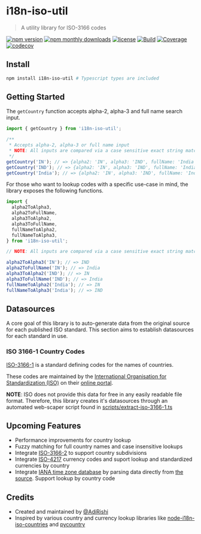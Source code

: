 # i18n-iso-util

> A utility library for ISO-3166 codes

[![npm version](https://img.shields.io/npm/v/i18n-iso-util?style=flat-square)](https://www.npmjs.com/package/i18n-iso-util)
[![npm monthly downloads](https://img.shields.io/npm/dw/i18n-iso-util)](https://www.npmjs.com/package/i18n-iso-util)
[![license](https://img.shields.io/npm/l/i18n-iso-util)](https://www.npmjs.com/package/i18n-iso-util)
[![Build](https://github.com/AdiRishi/i18n-iso-util/actions/workflows/npm-publish.yml/badge.svg)](https://github.com/AdiRishi/i18n-iso-util/actions/workflows/npm-publish.yml)
[![Coverage](https://img.shields.io/codecov/c/github/AdiRishi/i18n-iso-util)](https://app.codecov.io/gh/AdiRishi/i18n-iso-util/)
[![codecov](https://codecov.io/gh/AdiRishi/i18n-iso-util/branch/master/graph/badge.svg?token=6NO2IVSSO0)](https://codecov.io/gh/AdiRishi/i18n-iso-util)

## Install

```sh
npm install i18n-iso-util # Typescript types are included
```

## Getting Started

The `getCountry` function accepts alpha-2, alpha-3 and full name search input.

```typescript
import { getCountry } from 'i18n-iso-util';

/**
 * Accepts alpha-2, alpha-3 or full name input
 * NOTE: All inputs are compared via a case sensitive exact string match
 */
getCountry('IN'); // => {alpha2: 'IN', alpha3: 'IND', fullName: 'India', numericCode: '356'}
getCountry('IND'); // => {alpha2: 'IN', alpha3: 'IND', fullName: 'India', numericCode: '356'}
getCountry('India'); // => {alpha2: 'IN', alpha3: 'IND', fullName: 'India', numericCode: '356'}
```

For those who want to lookup codes with a specific use-case in mind, the library exposes the following functions.

```typescript
import {
  alpha2ToAlpha3,
  alpha2ToFullName,
  alpha3ToAlpha2,
  alpha3ToFullName,
  fullNameToAlpha2,
  fullNameToAlpha3,
} from 'i18n-iso-util';

// NOTE: All inputs are compared via a case sensitive exact string match

alpha2ToAlpha3('IN'); // => IND
alpha2ToFullName('IN'); // => India
alpha3ToAlpha2('IND'); // => IN
alpha3ToFullName('IND'); // => India
fullNameToAlpha2('India'); // => IN
fullNameToAlpha3('India'); // => IND
```

## Datasources

A core goal of this library is to auto-generate data from the original source for each published ISO standard.
This section aims to establish datasources for each standard in use.

### ISO 3166-1 Country Codes

[ISO-3166-1](https://en.wikipedia.org/wiki/ISO_3166-1) is a standard defining codes for the names of countries.

These codes are maintained by the [International Organisation for Standardization (ISO)](https://www.iso.org/iso-3166-country-codes.htmlhttps://www.iso.org/home.html) on their [online portal](https://www.iso.org/obp/ui).

**NOTE**: ISO does not provide this data for free in any easily readable file format. Therefore, this library creates it's datasources through an automated web-scaper script found in [scripts/extract-iso-3166-1.ts](scripts/extract-iso-3166-1.ts)

## Upcoming Features

- Performance improvements for country lookup
- Fuzzy matching for full country names and case insensitive lookups
- Integrate [ISO-3166-2](https://en.wikipedia.org/wiki/ISO_3166-2) to support country subdivisions
- Integrate [ISO-4217](https://www.iso.org/iso-4217-currency-codes.html) currency codes and suport lookup and standardized currencies by country
- Integrate [IANA time zone database](https://en.wikipedia.org/wiki/Tz_database) by parsing data directly from [the source](https://www.iana.org/time-zones). Support lookup by country code

## Credits

- Created and maintained by [@AdiRishi](https://github.com/AdiRishi/)
- Inspired by various country and currency lookup libraries like [node-i18n-iso-countries](https://github.com/michaelwittig/node-i18n-iso-countries) and [pycountry](https://pypi.org/project/pycountry/)

